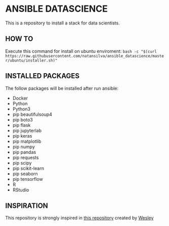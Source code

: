 # ANSIBLE DATASCIENCE
This is a repository to install a stack for data scientists.

## HOW TO
Execute this command for install on ubuntu enviroment: `bash -c "$(curl https://raw.githubusercontent.com/natansilva/ansible_datascience/master/ubuntu/installer.sh)"`

## INSTALLED PACKAGES
The follow packages will be installed after run ansible:
- Docker
- Python
- Python3
- pip beautifulsoup4
- pip boto3
- pip flask
- pip jupyterlab
- pip keras
- pip matplotlib
- pip numpy
- pip pandas
- pip requests
- pip scipy
- pip scikit-learn
- pip seaborn
- pip tensorflow
- R
- RStudio

## INSPIRATION
This repository is strongly inspired in [this repository](https://github.com/wesleyit/debian_workstation_devops) created by [Wesley](https://github.com/wesleyit)
